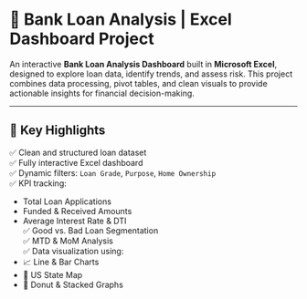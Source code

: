 # 💼 Bank Loan Analysis | Excel Dashboard Project

An interactive **Bank Loan Analysis Dashboard** built in **Microsoft Excel**, designed to explore loan data, identify trends, and assess risk. This project combines data processing, pivot tables, and clean visuals to provide actionable insights for financial decision-making.

---

## 📌 Key Highlights

✅ Clean and structured loan dataset  
✅ Fully interactive Excel dashboard  
✅ Dynamic filters: `Loan Grade`, `Purpose`, `Home Ownership`  
✅ KPI tracking:  
   - Total Loan Applications  
   - Funded & Received Amounts  
   - Average Interest Rate & DTI  
✅ Good vs. Bad Loan Segmentation  
✅ MTD & MoM Analysis  
✅ Data visualization using:  
   - 📈 Line & Bar Charts  
   - 🧭 US State Map  
   - 🍩 Donut & Stacked Graphs
